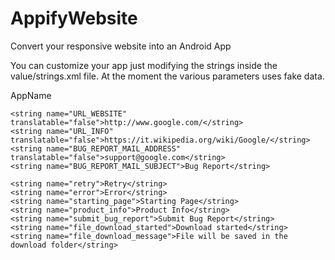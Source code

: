# AppifyWebsite

Convert your responsive website into an Android App

You can customize your app just modifying the strings inside the value/strings.xml file. At the moment the various parameters uses fake data.

<resources>
    <string name="app_name" translatable="false">AppName</string>

    <string name="URL_WEBSITE" translatable="false">http://www.google.com/</string>
    <string name="URL_INFO" translatable="false">https://it.wikipedia.org/wiki/Google/</string>
    <string name="BUG_REPORT_MAIL_ADDRESS" translatable="false">support@google.com</string>
    <string name="BUG_REPORT_MAIL_SUBJECT">Bug Report</string>

    <string name="retry">Retry</string>
    <string name="error">Error</string>
    <string name="starting_page">Starting Page</string>
    <string name="product_info">Product Info</string>
    <string name="submit_bug_report">Submit Bug Report</string>
    <string name="file_download_started">Download started</string>
    <string name="file_download_message">File will be saved in the download folder</string>
</resources>
